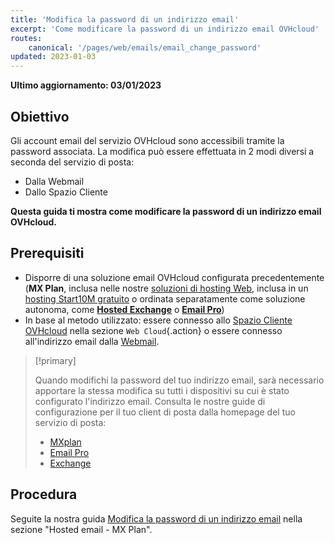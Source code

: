 ```yaml
---
title: 'Modifica la password di un indirizzo email'
excerpt: 'Come modificare la password di un indirizzo email OVHcloud'
routes:
    canonical: '/pages/web/emails/email_change_password'
updated: 2023-01-03
---
```


**Ultimo aggiornamento: 03/01/2023**

## Obiettivo

Gli account email del servizio OVHcloud sono accessibili tramite la password associata. La modifica può essere effettuata in 2 modi diversi a seconda del servizio di posta:

- Dalla Webmail
- Dallo Spazio Cliente

**Questa guida ti mostra come modificare la password di un indirizzo email OVHcloud.**

## Prerequisiti

- Disporre di una soluzione email OVHcloud configurata precedentemente (**MX Plan**, inclusa nelle nostre [soluzioni di hosting Web](https://www.ovhcloud.com/it/web-hosting/), inclusa in un [hosting Start10M gratuito](https://www.ovhcloud.com/it/domains/free-web-hosting/) o ordinata separatamente come soluzione autonoma, come [**Hosted Exchange**](https://www.ovhcloud.com/it/emails/hosted-exchange/) o [**Email Pro**](https://www.ovhcloud.com/it/emails/email-pro/))
- In base al metodo utilizzato: essere connesso allo [Spazio Cliente OVHcloud](https://www.ovh.com/auth/?action=gotomanager&from=https://www.ovh.it/&ovhSubsidiary=it) nella sezione `Web Cloud`{.action} o essere connesso all'indirizzo email dalla [Webmail](https://www.ovhcloud.com/it/mail/).

> [!primary]
>
> Quando modifichi la password del tuo indirizzo email, sarà necessario apportare la stessa modifica su tutti i dispositivi su cui è stato configurato l'indirizzo email. Consulta le nostre guide di configurazione per il tuo client di posta dalla homepage del tuo servizio di posta:
>
> - [MXplan](/products/web-cloud-email-collaborative-solutions-mx-plan)
> - [Email Pro](/products/web-cloud-email-collaborative-solutions-email-pro)
> - [Exchange](/products/web-cloud-email-collaborative-solutions-microsoft-exchange)
>

## Procedura

Seguite la nostra guida [Modifica la password di un indirizzo email](/pages/web/emails/email_change_password) nella sezione "Hosted email - MX Plan".